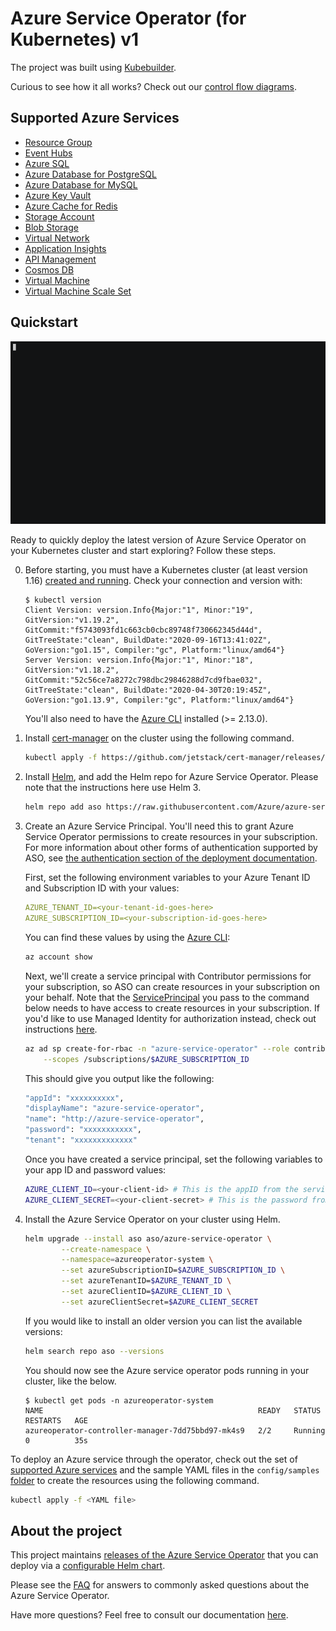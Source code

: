 # Azure Service Operator (for Kubernetes) v1

The project was built using [Kubebuilder](https://book.kubebuilder.io/).

Curious to see how it all works? Check out our [control flow diagrams](/docs/v1/howto/controlflow.md).

## Supported Azure Services

- [Resource Group](/docs/v1/services/resourcegroup/resourcegroup.md)
- [Event Hubs](/docs/v1/services/eventhub/eventhub.md)
- [Azure SQL](/docs/v1/services/azuresql/azuresql.md)
- [Azure Database for PostgreSQL](/docs/v1/services/postgresql/postgresql.md)
- [Azure Database for MySQL](/docs/v1/services/mysql/mysql.md)
- [Azure Key Vault](/docs/v1/services/keyvault/keyvault.md)
- [Azure Cache for Redis](/docs/v1/services/rediscache/rediscache.md)
- [Storage Account](/docs/v1/services/storage/storageaccount.md)
- [Blob Storage](/docs/v1/services/storage/blobcontainer.md)
- [Virtual Network](/docs/v1/services/virtualnetwork/virtualnetwork.md)
- [Application Insights](/docs/v1/services/appinsights/appinsights.md)
- [API Management](/docs/v1/services/apimgmt/apimgmt.md)
- [Cosmos DB](/docs/v1/services/cosmosdb/cosmosdb.md)
- [Virtual Machine](/docs/v1/services/virtualmachine/virtualmachine.md)
- [Virtual Machine Scale Set](/docs/v1/services/vmscaleset/vmscaleset.md)

## Quickstart

![Deploying ASO](/docs/v1/images/asodeploy.gif)

Ready to quickly deploy the latest version of Azure Service Operator on your Kubernetes cluster and start exploring? Follow these steps.

0. Before starting, you must have a Kubernetes cluster (at least version 1.16) [created and running](https://kubernetes.io/docs/tutorials/kubernetes-basics/create-cluster/). Check your connection and version with:

   ```console
   $ kubectl version
   Client Version: version.Info{Major:"1", Minor:"19", GitVersion:"v1.19.2", GitCommit:"f5743093fd1c663cb0cbc89748f730662345d44d", GitTreeState:"clean", BuildDate:"2020-09-16T13:41:02Z", GoVersion:"go1.15", Compiler:"gc", Platform:"linux/amd64"}
   Server Version: version.Info{Major:"1", Minor:"18", GitVersion:"v1.18.2", GitCommit:"52c56ce7a8272c798dbc29846288d7cd9fbae032", GitTreeState:"clean", BuildDate:"2020-04-30T20:19:45Z", GoVersion:"go1.13.9", Compiler:"gc", Platform:"linux/amd64"}
    ```
   You'll also need to have the [Azure CLI](https://docs.microsoft.com/en-us/cli/azure/?view=azure-cli-latest) installed (>= 2.13.0).

1. Install [cert-manager](https://cert-manager.io/docs/installation/kubernetes/) on the cluster using the following command.

    ```sh
    kubectl apply -f https://github.com/jetstack/cert-manager/releases/download/v0.12.0/cert-manager.yaml
    ```
2.  Install [Helm](https://helm.sh/docs/intro/install/), and add the Helm repo for Azure Service Operator. Please note that the instructions here use Helm 3.

    ```sh
    helm repo add aso https://raw.githubusercontent.com/Azure/azure-service-operator/main/charts
    ```
3. Create an Azure Service Principal. You'll need this to grant Azure Service Operator permissions to create resources in your subscription.
   For more information about other forms of authentication supported by ASO, see [the authentication section of the deployment documentation](./docs/v1/howto/deploy.md#Authentication).

   First, set the following environment variables to your Azure Tenant ID and Subscription ID with your values:
    ```yaml
    AZURE_TENANT_ID=<your-tenant-id-goes-here>
    AZURE_SUBSCRIPTION_ID=<your-subscription-id-goes-here>
    ```

   You can find these values by using the [Azure CLI](https://docs.microsoft.com/en-us/cli/azure/?view=azure-cli-latest):
    ```sh
    az account show
    ```
   Next, we'll create a service principal with Contributor permissions for your subscription, so ASO can create resources in your subscription on your behalf. Note that the [ServicePrincipal](https://docs.microsoft.com/en-us/cli/azure/create-an-azure-service-principal-azure-cli) you pass to the command below needs to have access to create resources in your subscription. If you'd like to use Managed Identity for authorization instead, check out instructions [here](/docs/v1/howto/managedidentity.md).

    ```sh
    az ad sp create-for-rbac -n "azure-service-operator" --role contributor \
        --scopes /subscriptions/$AZURE_SUBSCRIPTION_ID
    ```

   This should give you output like the following:
    ```sh
    "appId": "xxxxxxxxxx",
    "displayName": "azure-service-operator",
    "name": "http://azure-service-operator",
    "password": "xxxxxxxxxxx",
    "tenant": "xxxxxxxxxxxxx"
    ```

   Once you have created a service principal, set the following variables to your app ID and password values:
    ```sh 
    AZURE_CLIENT_ID=<your-client-id> # This is the appID from the service principal we created.
    AZURE_CLIENT_SECRET=<your-client-secret> # This is the password from the service principal we created.
    ```

4. Install the Azure Service Operator on your cluster using Helm.

    ```sh
    helm upgrade --install aso aso/azure-service-operator \
            --create-namespace \
            --namespace=azureoperator-system \
            --set azureSubscriptionID=$AZURE_SUBSCRIPTION_ID \
            --set azureTenantID=$AZURE_TENANT_ID \
            --set azureClientID=$AZURE_CLIENT_ID \
            --set azureClientSecret=$AZURE_CLIENT_SECRET
    ```

   If you would like to install an older version you can list the available versions:
    ```sh
    helm search repo aso --versions
    ```

   You should now see the Azure service operator pods running in your cluster, like the below.

    ```console
    $ kubectl get pods -n azureoperator-system
    NAME                                                READY   STATUS    RESTARTS   AGE
    azureoperator-controller-manager-7dd75bbd97-mk4s9   2/2     Running   0          35s
    ```

To deploy an Azure service through the operator, check out the set of [supported Azure services](#supported-azure-services) and the sample YAML files in the `config/samples` [folder](config/samples) to create the resources using the following command.

```sh
kubectl apply -f <YAML file>
```

## About the project

This project maintains [releases of the Azure Service Operator](https://github.com/Azure/azure-service-operator/releases) that you can deploy via a [configurable Helm chart](/docs/v1/howto/helmdeploy.md).

Please see the [FAQ](docs/faq.md) for answers to commonly asked questions about the Azure Service Operator.

Have more questions? Feel free to consult our documentation [here](/docs/v1/howto/contents.md).
